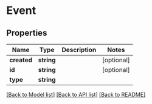 # Event

## Properties
Name | Type | Description | Notes
------------ | ------------- | ------------- | -------------
**created** | **string** |  | [optional] 
**id** | **string** |  | [optional] 
**type** | **string** |  | 

[[Back to Model list]](../../README.md#documentation-for-models) [[Back to API list]](../../README.md#documentation-for-api-endpoints) [[Back to README]](../../README.md)

